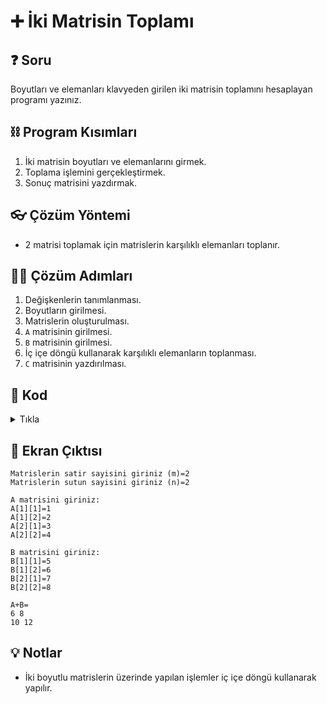 # ➕ İki Matrisin Toplamı

## ❓ Soru
Boyutları ve elemanları klavyeden girilen iki matrisin toplamını hesaplayan programı yazınız.

## ⛓ Program Kısımları
1. İki matrisin boyutları ve elemanlarını girmek.
2. Toplama işlemini gerçekleştirmek.
3. Sonuç matrisini yazdırmak.
   
## 👓 Çözüm Yöntemi 
- 2 matrisi toplamak için matrislerin karşılıklı elemanları toplanır.
  
## 👩‍🔧 Çözüm Adımları
1. Değişkenlerin tanımlanması.
2. Boyutların girilmesi.
3. Matrislerin oluşturulması.
4. `A` matrisinin girilmesi.
5. `B` matrisinin girilmesi.
6. İç içe döngü kullanarak karşılıklı elemanların toplanması.
7. `C` matrisinin yazdırılması.

## 🤖 Kod
<details>
<summary>Tıkla</summary>

```java
    import java.util.*;
    public class MatrisToplama {
    public static void main(String arg[]) {
    Scanner input = new Scanner(System.in);
    int m, n, i, j; //1. adim
    System.out.print("Matrislerin satir sayisini giriniz (m)=");
    m = input.nextInt(); //2. adim
    System.out.print("Matrislerin sutun sayisini giriniz (n)=");
    n = input.nextInt(); //2. adim
    int A[][] = new int[m][n]; //3. adim
    int B[][] = new int[m][n];
    int C[][] = new int[m][n];
    System.out.println("A matrisini giriniz:");
    for (i = 0; i < m; i++)
    for (j = 0; j < n; j++) {
        System.out.printf("A[%d][%d]=", i + 1, j + 1);
        A[i][j] = input.nextInt();
    } //4. adim
    System.out.println("B matrisini giriniz:");
    for (i = 0; i < m; i++)
    for (j = 0; j < n; j++) {
        System.out.printf("B[%d][%d]=", i + 1, j + 1);
        B[i][j] = input.nextInt();
    } //5. adim
    for (i = 0; i < m; i++) //6. adim
    for (j = 0; j < n; j++) {
        C[i][j] = A[i][j] + B[i][j];
    }
    System.out.printf("A+B=\n");
    for (i = 0; i < m; i++) {
    for (j = 0; j < n; j++)
        System.out.printf("%d ", C[i][j]); //7. adim
    System.out.printf("\n");
    }
    input.close();
    }
    }
```
</details>


## 🎉 Ekran Çıktısı

```
Matrislerin satir sayisini giriniz (m)=2
Matrislerin sutun sayisini giriniz (n)=2

A matrisini giriniz:
A[1][1]=1
A[1][2]=2
A[2][1]=3
A[2][2]=4

B matrisini giriniz:
B[1][1]=5
B[1][2]=6
B[2][1]=7
B[2][2]=8

A+B=
6 8
10 12
```

## 💡 Notlar 
- İki boyutlu matrislerin üzerinde yapılan işlemler iç içe döngü kullanarak yapılır.